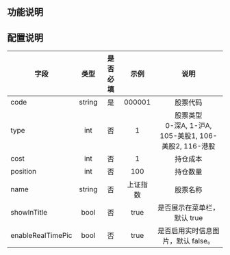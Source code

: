 ## 功能说明

## 配置说明

| 字段                |   类型   | 是否必填 |   示例   |                      说明                       |
|-------------------|:------:|:----:|:------:|:---------------------------------------------:|
| code              | string |  是   | 000001 |                     股票代码                      |
| type              |  int   |  否   |   1    | 股票类型<br/>0-深A, 1-沪A, 105-美股1, 106-美股2, 116-港股 |
| cost              |  int   |  否   |   1    |                     持仓成本                      |
| position          |  int   |  否   |  100   |                     持仓数量                      |
| name              | string |  否   |  上证指数  |                     股票名称                      |   
| showInTitle       |  bool  |  否   |  true  |               是否展示在菜单栏，默认 true                |
| enableRealTimePic |  bool  |  否   |  true  |             是否启用实时信息图片，默认 false。              |
